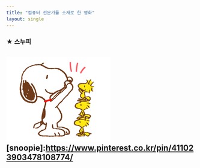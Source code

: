 ```yaml
--- 
title: "컴퓨터 전문가를 소재로 한 영화" 
layout: single
--- 
```

### ★ 스누피
![snoopie](/assets/images/sticker.png)
[snoopie]:https://www.pinterest.co.kr/pin/411023903478108774/
---
